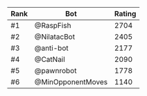 Rank|Bot|Rating
---|---|---
#1|@RaspFish|2704
#2|@NilatacBot|2405
#3|@anti-bot|2177
#4|@CatNail|2090
#5|@pawnrobot|1778
#6|@MinOpponentMoves|1140
